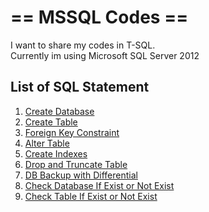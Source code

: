 # == MSSQL Codes ==
I want to share my codes in T-SQL.<br/>
Currently im using Microsoft SQL Server 2012

## List of SQL Statement
1. [Create Database](https://github.com/KeBinoy/MSSQL-Codes/blob/master/Create%20Database.sql)
2. [Create Table](https://github.com/KeBinoy/MSSQL-Codes/blob/master/Create%20Table.sql)
3. [Foreign Key Constraint](https://github.com/KeBinoy/MSSQL-Codes/blob/master/FOREIGN%20KEY%20Constraint.sql)
4. [Alter Table](https://github.com/KeBinoy/MSSQL-Codes/blob/master/Alter%20Table.sql)
5. [Create Indexes](https://github.com/KeBinoy/MSSQL-Codes/blob/master/Create%20Indexes.sql)
6. [Drop and Truncate Table](https://github.com/KeBinoy/MSSQL-Codes/blob/master/Drop%20and%20Truncate%20Table.sql)
7. [DB Backup with Differential](https://github.com/KeBinoy/MSSQL-Codes/blob/master/DB%20Backup%20with%20Differential.sql)
8. [Check Database If Exist or Not Exist](https://github.com/KeBinoy/MSSQL-Codes/blob/master/Check%20Database%20If%20Exist%20or%20Not%20Exist.sql)
9. [Check Table If Exist or Not Exist](https://github.com/KeBinoy/MSSQL-Codes/blob/master/Check%20Table%20If%20Exist%20or%20Not%20Exist.sql)

